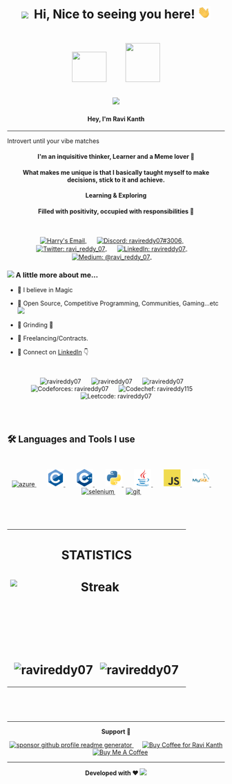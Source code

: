 <h1 align="center"><img src="https://emojis.slackmojis.com/emojis/images/1531849430/4246/blob-sunglasses.gif?1531849430" width="30"/>&nbsp; Hi, Nice to seeing you here! <img src="https://raw.githubusercontent.com/ravireddy07/ravireddy07/master/assets/wave.gif" width="30"></h1>

<br/>

<p align="center">
  <img src="https://media.giphy.com/media/WUlplcMpOCEmTGBtBW/giphy.gif" width="80" height="70">&nbsp;&nbsp;&nbsp;&nbsp;&nbsp;&nbsp;&nbsp;&nbsp;&nbsp;&nbsp;
  <img src="https://media.giphy.com/media/12oufCB0MyZ1Go/giphy.gif" width="80" height="90">
</p>
<h2 align="center"> <img src="https://awesome.re/badge.svg"/></h2>
<h4 align="center">Hey, I'm Ravi Kanth</h4>
<hr align="center">Introvert until your vibe matches</h4>
<h4 align="center">I'm an inquisitive thinker, Learner and a Meme lover 🙋</h4>
<h4 align="center">What makes me unique is that I basically taught myself to make decisions, stick to it and achieve.</h4>
<h4 align="center">Learning & Exploring </h4>
<h4 align="center">Filled with positivity, occupied with responsibilities 🙇</h4>

<br/>

<p align="center">
  <a href="mailto:ravikanthreddy8500@gmail.com" target="blank">
    <img align="center" alt="Harry's Email" width="30px" src="https://user-images.githubusercontent.com/26524467/206219421-f96cc7eb-92cd-40f8-8229-643ee67be75b.svg"/>
  </a>&nbsp;&nbsp;&nbsp;&nbsp;&nbsp;
  <a href="https://discord.gg/uXY676UzZt" target="blank">
    <img align="center" alt="Discord: ravireddy07#3006" width="30px" src="https://user-images.githubusercontent.com/26524467/206219087-077698f9-94a2-4f1f-a7e5-5d61c1e6e8af.svg"/>
  </a>&nbsp;&nbsp;&nbsp;&nbsp;&nbsp;
  <a href="https://twitter.com/ravi_reddy_07" target="blank">
    <img align="center" alt="Twitter: ravi_reddy_07" width="30px" src="https://user-images.githubusercontent.com/26524467/206219771-efe76366-b580-4a1a-b0ff-efcae4722e0c.svg"/>
  </a>&nbsp;&nbsp;&nbsp;&nbsp;&nbsp;
  <a href="https://linkedin.com/in/ravireddy07" target="blank">
    <img align="center" alt="LinkedIn: ravireddy07" width="30px" src="https://user-images.githubusercontent.com/26524467/206219510-b20488fb-b2b1-4c77-afef-3758c4326570.svg"/>
  </a>&nbsp;&nbsp;&nbsp;&nbsp;&nbsp;
  <a href="https://medium.com/@ravi_reddy_07" target="blank">
    <img align="center" alt="Medium: @ravi_reddy_07" width="30px" src="https://user-images.githubusercontent.com/26524467/206219665-4b2bd8bb-e1fa-4cd3-8aa1-abd0d54d3315.png"/>
  </a>&nbsp;&nbsp;&nbsp;&nbsp;&nbsp;
</p>

<!--https://simpleicons.org/?q=codechef-->

### <img src="https://media.giphy.com/media/VgCDAzcKvsR6OM0uWg/giphy.gif" width="50"> A little more about me...

<p align="center">
  
-   🌊 I believe in Magic 

-   📌 Open Source, Competitive Programming, Communities, Gaming...etc<img src="https://emojis.slackmojis.com/emojis/images/1488512507/1804/aaw_yeah.gif?1488512507" width="17"/>

-   🔭 Grinding 🙇

-   🔀 Freelancing/Contracts.

-   🤘 Connect on <a href="https://www.linkedin.com/in/ravireddy07/">LinkedIn</a> 👇

</p>

<br/>

<p align="center">
  <img src="https://komarev.com/ghpvc/?username=ravireddy07" alt="ravireddy07" />&nbsp;&nbsp;&nbsp;&nbsp;&nbsp;
  <img src="https://img.shields.io/github/stars/ravireddy07?style=flat-square" alt="ravireddy07"/>&nbsp;&nbsp;&nbsp;&nbsp;&nbsp;
  <img src="https://img.shields.io/github/followers/ravireddy07?color=1DA1F2&logo=github&style=flat-square" alt="ravireddy07"/>&nbsp;&nbsp;&nbsp;&nbsp;&nbsp;
  <img src="https://cp-logo.vercel.app/codeforces/ravireddy07?logo=true" alt="Codeforces: ravireddy07"/>&nbsp;&nbsp;&nbsp;&nbsp;&nbsp;
  <img src="https://cp-logo.vercel.app/codechef/ravireddy115?logo=true" alt="Codechef: ravireddy115">&nbsp;&nbsp;&nbsp;&nbsp;&nbsp;
  <img src="https://cp-logo.vercel.app/leetcode/ravireddy07?logo=true" alt="Leetcode: ravireddy07">
  <!--[![Badge](https://cp-logo.vercel.app/codechef/ravireddy115)](https://www.codechef.com/users/ravireddy115) -->
</p>

<br/>
<br/>

<h2><b>🛠 Languages and Tools I use </b></h2>

<br/>

<p align="center">
  <abbr title="Azure">
    <img src="https://www.vectorlogo.zone/logos/microsoft_azure/microsoft_azure-icon.svg" alt="azure" width="40" height="40"/>
  </abbr>&nbsp;&nbsp;&nbsp;&nbsp;&nbsp;
  <abbr title="C">
    <img src="https://raw.githubusercontent.com/devicons/devicon/master/icons/c/c-original.svg" alt="c" width="40" height="40"/>
  </abbr>&nbsp;&nbsp;&nbsp;&nbsp;&nbsp;
  <abbr title="C++">
    <img src="https://raw.githubusercontent.com/devicons/devicon/master/icons/cplusplus/cplusplus-original.svg" alt="cplusplus" width="40" height="40"/>
  </abbr>&nbsp;&nbsp;&nbsp;&nbsp;&nbsp;
  <abbr title="Python">
    <img src="https://raw.githubusercontent.com/devicons/devicon/master/icons/python/python-original.svg" alt="python" width="40" height="40"/>
  </abbr>&nbsp;&nbsp;&nbsp;&nbsp;&nbsp;
  <abbr title="Java">
    <img src="https://raw.githubusercontent.com/devicons/devicon/master/icons/java/java-original.svg" alt="java" width="40" height="40"/>
  </abbr>&nbsp;&nbsp;&nbsp;&nbsp;&nbsp;
  <abbr title="Javascript">
    <img src="https://raw.githubusercontent.com/devicons/devicon/master/icons/javascript/javascript-original.svg" alt="javascript" width="40" height="40"/>
  </abbr>&nbsp;&nbsp;&nbsp;&nbsp;&nbsp;
  <abbr title="MySQL">
    <img src="https://raw.githubusercontent.com/devicons/devicon/master/icons/mysql/mysql-original-wordmark.svg" alt="mysql" width="40" height="40"/>
  </abbr>&nbsp;&nbsp;&nbsp;&nbsp;&nbsp;
  <abbr title="Selenium">
    <img src="https://raw.githubusercontent.com/detain/svg-logos/780f25886640cef088af994181646db2f6b1a3f8/svg/selenium-logo.svg" alt="selenium" width="40" height="40"/>
  </abbr>&nbsp;&nbsp;&nbsp;&nbsp;&nbsp;
  <abbr title="Git">
    <img src="https://www.vectorlogo.zone/logos/git-scm/git-scm-icon.svg" alt="git" width="40" height="40"/>
  </abbr>&nbsp;&nbsp;&nbsp;&nbsp;&nbsp;
</p>

<!--
<br/>

<p><img align="left" width="400" height="300" src="https://github-readme-stats.vercel.app/api/top-langs/?username=ravireddy07&layout=compact&hide=html" alt="ravireddy07" /></p>
<p>&nbsp;<img align="center" width="400" height="300" src="https://github-readme-stats.vercel.app/api?username=ravireddy07&show_icons=true&theme=merko" alt="ravireddy07" /></p>

<br/>
-->

<br><br><br/>

<table>
  <tr>
    <th>
      <h1 align="center">STATISTICS
      <h1 align="center">
        <img align="right" src="https://github-readme-streak-stats.herokuapp.com/?user=ravireddy07&" alt="Streak"  width="400px" height="190px" />
      </h1>
      <h1 align="center">
        <img align="center" src="https://github-readme-stats.vercel.app/api/top-langs/?username=ravireddy07&layout=compact&hide=html" alt="ravireddy07"/>&nbsp;
        <img align="center" src="https://github-readme-stats.vercel.app/api?username=ravireddy07&show_icons=true" alt="ravireddy07"/>
      </h1>
    </th>
  </tr>
</table>

<br><br><br>

---

<p align="center"> <b>Support 🙏</b></p>

<p align="center">
  <a href="https://www.paypal.me/ravireddy07">
    <img src="https://ionicabizau.github.io/badges/paypal.svg" alt="sponsor github profile readme generator"/>
  </a>&nbsp;&nbsp;&nbsp;&nbsp;
  <a href='https://ko-fi.com/ravireddy07' target='_blank'>
    <img height='23' width="100" src='https://cdn.ko-fi.com/cdn/kofi3.png?v=2' alt='Buy Coffee for Ravi Kanth'/>
  </a>&nbsp;&nbsp;&nbsp;&nbsp;
  <a href="https://www.buymeacoffee.com/ravireddy07" target="_blank">
    <img src="https://cdn.buymeacoffee.com/buttons/default-orange.png" alt="Buy Me A Coffee" height="23" width="100" style="border-radius:2px"/>
  </a>
</p>

---

<p align="center">
  <b>Developed with ❤️ </b><img src="https://cultofthepartyparrot.com/parrots/hd/dealwithitnowparrot.gif" width="30px"/>
</p>
